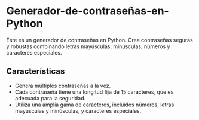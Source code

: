 # Generador-de-contraseñas-en-Python
Este es un generador de contraseñas en Python. Crea contraseñas seguras y robustas combinando letras mayúsculas, minúsculas, números y caracteres especiales.

## Características

- Genera múltiples contraseñas a la vez.
- Cada contraseña tiene una longitud fija de 15 caracteres, que es adecuada para la seguridad.
- Utiliza una amplia gama de caracteres, incluidos números, letras mayúsculas y minúsculas, y caracteres especiales.
